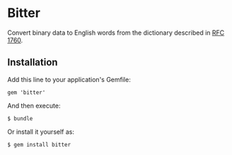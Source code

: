 # Bitter

Convert binary data to English words from the dictionary described in [RFC
1760](http://www.ietf.org/rfc/rfc1760.txt).

## Installation

Add this line to your application's Gemfile:

    gem 'bitter'

And then execute:

    $ bundle

Or install it yourself as:

    $ gem install bitter
